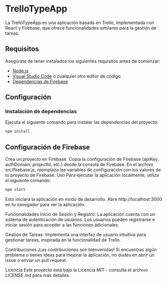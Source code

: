 # TrelloTypeApp

La TrelloTypeApp es una aplicación basada en Trello, implementada con React y Firebase, que ofrece funcionalidades similares para la gestión de tareas.

## Requisitos

Asegúrate de tener instalados los siguientes requisitos antes de comenzar:

- [Node.js](https://nodejs.org/)
- [Visual Studio Code](https://code.visualstudio.com/) o cualquier otro editor de código
- [Dependencias de Firebase](https://firebase.google.com/?hl=es-419)

## Configuración

### Instalación de dependencias

Ejecuta el siguiente comando para instalar las dependencias del proyecto:

```bash
npm install
```

## Configuración de Firebase
Crea un proyecto en Firebase.
Copia la configuración de Firebase (apiKey, authDomain, projectId, etc.) desde la consola de Firebase.
En el archivo src/firebase.js, reemplaza las variables de configuración con los valores de tu proyecto de Firebase.
Uso
Para ejecutar la aplicación localmente, utiliza el siguiente comando:
```bash
npm start
```
Esto iniciará la aplicación en modo de desarrollo. Abre http://localhost:3000 en tu navegador para ver la aplicación.

Funcionalidades
Inicio de Sesión y Registro: La aplicación cuenta con un sistema de autenticación de usuarios. Los usuarios pueden registrarse e iniciar sesión para acceder a las funciones adicionales.

Gestión de Tareas: Implementa una interfaz de usuario intuitiva para gestionar tareas, inspirada en la funcionalidad de Trello.

Contribuciones
¡Las contribuciones son bienvenidas! Si encuentras algún problema o tienes ideas para mejorar la aplicación, no dudes en abrir un issue o enviar un pull request.

Licencia
Este proyecto está bajo la Licencia MIT - consulta el archivo LICENSE.md para más detalles.
